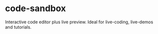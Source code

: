 code-sandbox
============

Interactive code editor plus live preview. Ideal for live-coding, live-demos and tutorials.

